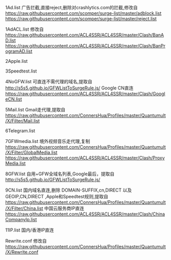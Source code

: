 
1Ad.list 
广告拦截,直接reject,删除对crashlytics.com的拦截,修改自
https://raw.githubusercontent.com/scomper/surge-list/master/adblock.list
https://raw.githubusercontent.com/scomper/surge-list/master/reject.list

1AdACL.list
修改自
https://raw.githubusercontent.com/ACL4SSR/ACL4SSR/master/Clash/BanAD.list
https://raw.githubusercontent.com/ACL4SSR/ACL4SSR/master/Clash/BanProgramAD.list

2Apple.list

3Speedtest.list

4NoGFW.list
可直连不需代理的域名,提取自
http://s5s5.github.io/GFWListToSurgeRule.js/
Google CN直连
https://raw.githubusercontent.com/ACL4SSR/ACL4SSR/master/Clash/GoogleCN.list

5Mail.list
Gmail走代理,提取自
https://raw.githubusercontent.com/ConnersHua/Profiles/master/Quantumult/X/Filter/Mail.list

6Telegram.list 

7GFWmedia.list
境外视频音乐走代理,复制
https://raw.githubusercontent.com/ConnersHua/Profiles/master/Quantumult/X/Filter/GlobalMedia.list 
https://raw.githubusercontent.com/ACL4SSR/ACL4SSR/master/Clash/ProxyMedia.list

8GFW.list 
自用+GFW全域名列表,Google最后，提取自
http://s5s5.github.io/GFWListToSurgeRule.js/

9CN.list 
国内域名直连,删除 DOMAIN-SUFFIX,cn,DIRECT 以及 GEOIP,CN,DIRECT ,Apple和Speedtest规则,提取自
https://raw.githubusercontent.com/ConnersHua/Profiles/master/Quantumult/X/Filter/China.list
中国云服务商IP直连
https://raw.githubusercontent.com/ACL4SSR/ACL4SSR/master/Clash/ChinaCompanyIp.list

11IP.list 国内/香港IP直连

Rewrite.conf 修改自
https://raw.githubusercontent.com/ConnersHua/Profiles/master/Quantumult/X/Rewrite.conf
